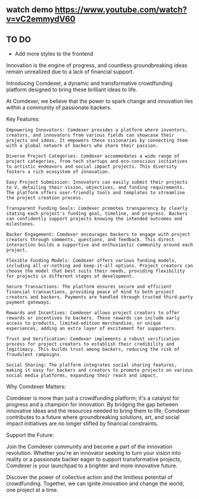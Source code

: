 ## watch demo https://www.youtube.com/watch?v=vC2emmydV60

## TO DO
- Add more styles to the frontend
  

Innovation is the engine of progress, and countless groundbreaking ideas remain unrealized due to a lack of financial support. 

Introducing Comdexer, a dynamic and transformative crowdfunding platform designed to bring these brilliant ideas to life. 

At Comdexer, we believe that the power to spark change and innovation lies within a community of passionate backers.

Key Features:

    Empowering Innovators: Comdexer provides a platform where inventors, creators, and innovators from various fields can showcase their projects and ideas. It empowers these visionaries by connecting them with a global network of backers who share their passion.

    Diverse Project Categories: Comdexer accommodates a wide range of project categories, from tech startups and eco-conscious initiatives to artistic endeavors and social impact projects. This diversity fosters a rich ecosystem of innovation.

    Easy Project Submission: Innovators can easily submit their projects to V, detailing their vision, objectives, and funding requirements. The platform offers user-friendly tools and templates to streamline the project creation process.

    Transparent Funding Goals: Comdexer promotes transparency by clearly stating each project's funding goal, timeline, and progress. Backers can confidently support projects knowing the intended outcomes and milestones.

    Backer Engagement: Comdexer encourages backers to engage with project creators through comments, questions, and feedback. This direct interaction builds a supportive and enthusiastic community around each project.

    Flexible Funding Models: Comdexer offers various funding models, including all-or-nothing and keep-it-all options. Project creators can choose the model that best suits their needs, providing flexibility for projects in different stages of development.

    Secure Transactions: The platform ensures secure and efficient financial transactions, providing peace of mind to both project creators and backers. Payments are handled through trusted third-party payment gateways.

    Rewards and Incentives: Comdexer allows project creators to offer rewards or incentives to backers. These rewards can include early access to products, limited-edition merchandise, or unique experiences, adding an extra layer of excitement for supporters.

    Trust and Verification: Comdexer implements a robust verification process for project creators to establish their credibility and legitimacy. This builds trust among backers, reducing the risk of fraudulent campaigns.

    Social Sharing: The platform integrates social sharing features, making it easy for backers and creators to promote projects on various social media platforms, expanding their reach and impact.

Why Comdexer Matters:

Comdexer is more than just a crowdfunding platform; it's a catalyst for progress and a champion for innovation. By bridging the gap between innovative ideas and the resources needed to bring them to life, Comdexer contributes to a future where groundbreaking solutions, art, and social impact initiatives are no longer stifled by financial constraints.

Support the Future:

Join the Comdexer community and become a part of the innovation revolution. Whether you're an innovator seeking to turn your vision into reality or a passionate backer eager to support transformative projects, Comdexer is your launchpad to a brighter and more innovative future.

Discover the power of collective action and the limitless potential of crowdfunding. Together, we can ignite innovation and change the world, one project at a time.
